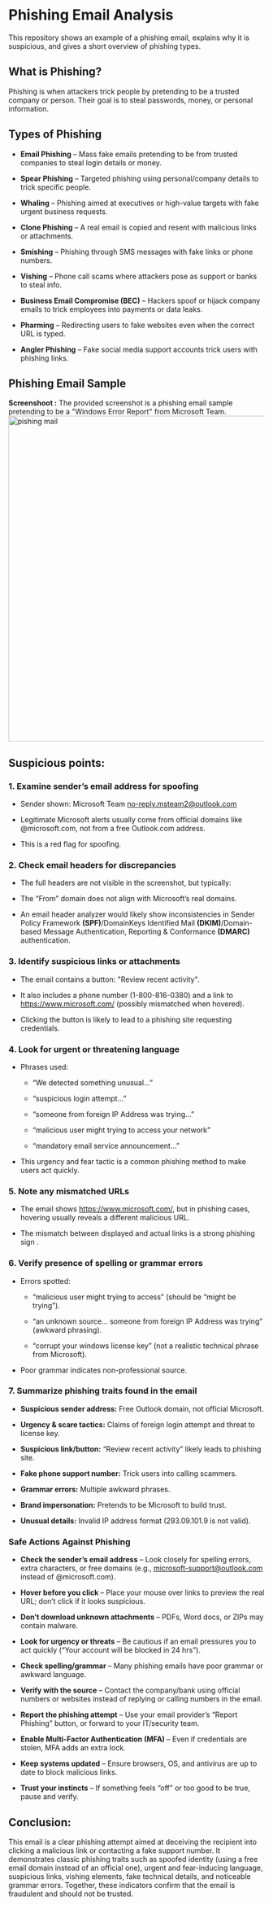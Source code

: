 # Phishing Email Analysis
This repository shows an example of a phishing email, explains why it is suspicious, and gives a short overview of phishing types.

## What is Phishing?
Phishing is when attackers trick people by pretending to be a trusted company or person. Their goal is to steal passwords, money, or personal information.

## Types of Phishing
* **Email Phishing** – Mass fake emails pretending to be from trusted companies to steal login details or money.

* **Spear Phishing** – Targeted phishing using personal/company details to trick specific people.

* **Whaling** – Phishing aimed at executives or high-value targets with fake urgent business requests.

* **Clone Phishing** – A real email is copied and resent with malicious links or attachments.

* **Smishing** – Phishing through SMS messages with fake links or phone numbers.

* **Vishing** – Phone call scams where attackers pose as support or banks to steal info.

* **Business Email Compromise (BEC)** – Hackers spoof or hijack company emails to trick employees into payments or data leaks.

* **Pharming** – Redirecting users to fake websites even when the correct URL is typed.

* **Angler Phishing** – Fake social media support accounts trick users with phishing links.

## Phishing Email Sample
**Screenshoot :** The provided screenshot is a phishing email sample pretending to be a "Windows Error Report" from Microsoft Team.
<img width="860" height="640" alt="pishing mail" src="https://github.com/user-attachments/assets/36961fd6-9cae-4284-92fa-7bea6be7504e" />

## Suspicious points:

### 1. Examine sender’s email address for spoofing

* Sender shown: Microsoft Team <no-reply.msteam2@outlook.com>

* Legitimate Microsoft alerts usually come from official domains like @microsoft.com, not from a free Outlook.com address.

* This is a red flag for spoofing.

### 2. Check email headers for discrepancies

* The full headers are not visible in the screenshot, but typically:

* The “From” domain does not align with Microsoft’s real domains.

* An email header analyzer would likely show inconsistencies in Sender Policy Framework **(SPF)**/DomainKeys Identified Mail **(DKIM)**/Domain-based Message Authentication, Reporting & Conformance **(DMARC)** authentication.

### 3. Identify suspicious links or attachments

* The email contains a button: "Review recent activity".

* It also includes a phone number (1-800-816-0380) and a link to https://www.microsoft.com/ (possibly mismatched when hovered).

* Clicking the button is likely to lead to a phishing site requesting credentials.

### 4. Look for urgent or threatening language

* Phrases used:

  * “We detected something unusual…”

  * “suspicious login attempt…”

  * “someone from foreign IP Address was trying…”

  * “malicious user might trying to access your network”

  * “mandatory email service announcement…”

*  This urgency and fear tactic is a common phishing method to make users act quickly.

### 5. Note any mismatched URLs

* The email shows https://www.microsoft.com/, but in phishing cases, hovering usually reveals a different malicious URL.

* The mismatch between displayed and actual links is a strong phishing sign .

### 6. Verify presence of spelling or grammar errors

* Errors spotted:

  * “malicious user might trying to access” (should be “might be trying”).

  * “an unknown source… someone from foreign IP Address was trying” (awkward phrasing).

  * “corrupt your windows license key” (not a realistic technical phrase from Microsoft).

* Poor grammar indicates non-professional source.

### 7. Summarize phishing traits found in the email

* **Suspicious sender address:** Free Outlook domain, not official Microsoft.

* **Urgency & scare tactics:** Claims of foreign login attempt and threat to license key.

* **Suspicious link/button:** “Review recent activity” likely leads to phishing site.

* **Fake phone support number:** Trick users into calling scammers.

* **Grammar errors:** Multiple awkward phrases.

* **Brand impersonation:** Pretends to be Microsoft to build trust.

* **Unusual details:** Invalid IP address format (293.09.101.9 is not valid).

### Safe Actions Against Phishing

* **Check the sender’s email address** – Look closely for spelling errors, extra characters, or free domains (e.g., microsoft-support@outlook.com instead of @microsoft.com).

* **Hover before you click** – Place your mouse over links to preview the real URL; don’t click if it looks suspicious.

* **Don’t download unknown attachments** – PDFs, Word docs, or ZIPs may contain malware.

* **Look for urgency or threats** – Be cautious if an email pressures you to act quickly (“Your account will be blocked in 24 hrs”).

* **Check spelling/grammar** – Many phishing emails have poor grammar or awkward language.

* **Verify with the source** – Contact the company/bank using official numbers or websites instead of replying or calling numbers in the email.

* **Report the phishing attempt** – Use your email provider’s “Report Phishing” button, or forward to your IT/security team.

* **Enable Multi-Factor Authentication (MFA)** – Even if credentials are stolen, MFA adds an extra lock.

* **Keep systems updated** – Ensure browsers, OS, and antivirus are up to date to block malicious links.

* **Trust your instincts** – If something feels “off” or too good to be true, pause and verify.
  
## Conclusion:
This email is a clear phishing attempt aimed at deceiving the recipient into clicking a malicious link or contacting a fake support number. It demonstrates classic phishing traits such as spoofed identity (using a free email domain instead of an official one), urgent and fear-inducing language, suspicious links, vishing elements, fake technical details, and noticeable grammar errors. Together, these indicators confirm that the email is fraudulent and should not be trusted.



